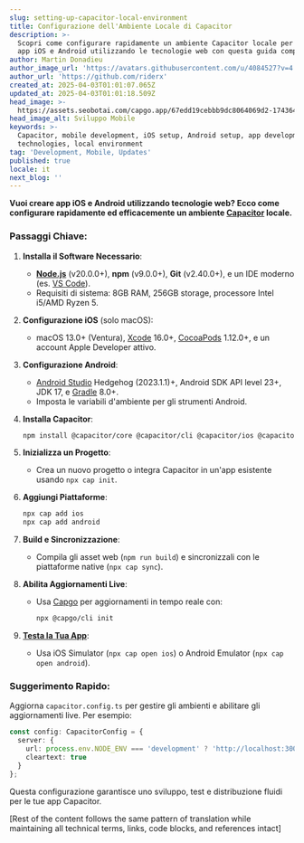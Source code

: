 ```yaml
---
slug: setting-up-capacitor-local-environment
title: Configurazione dell'Ambiente Locale di Capacitor
description: >-
  Scopri come configurare rapidamente un ambiente Capacitor locale per creare
  app iOS e Android utilizzando le tecnologie web con questa guida completa.
author: Martin Donadieu
author_image_url: 'https://avatars.githubusercontent.com/u/4084527?v=4'
author_url: 'https://github.com/riderx'
created_at: 2025-04-03T01:01:07.065Z
updated_at: 2025-04-03T01:01:18.509Z
head_image: >-
  https://assets.seobotai.com/capgo.app/67edd19cebbb9dc8064069d2-1743642078509.jpg
head_image_alt: Sviluppo Mobile
keywords: >-
  Capacitor, mobile development, iOS setup, Android setup, app development, web
  technologies, local environment
tag: 'Development, Mobile, Updates'
published: true
locale: it
next_blog: ''
---
```

**Vuoi creare app iOS e Android utilizzando tecnologie web? Ecco come configurare rapidamente ed efficacemente un ambiente [Capacitor](https://capacitorjs.com/) locale.**

### Passaggi Chiave:

1. **Installa il Software Necessario**:
    
    - **[Node.js](https://nodejs.org/en)** (v20.0.0+), **npm** (v9.0.0+), **Git** (v2.40.0+), e un IDE moderno (es. [VS Code](https://code.visualstudio.com/)).
    - Requisiti di sistema: 8GB RAM, 256GB storage, processore Intel i5/AMD Ryzen 5.

2. **Configurazione iOS** (solo macOS):
    
    - macOS 13.0+ (Ventura), [Xcode](https://developer.apple.com/xcode/) 16.0+, [CocoaPods](https://cocoapods.org/) 1.12.0+, e un account Apple Developer attivo.

3. **Configurazione Android**:
    
    - [Android Studio](https://developer.android.com/studio) Hedgehog (2023.1.1)+, Android SDK API level 23+, JDK 17, e [Gradle](https://gradle.org/) 8.0+.
    - Imposta le variabili d'ambiente per gli strumenti Android.

4. **Installa Capacitor**:
    
    ```bash
    npm install @capacitor/core @capacitor/cli @capacitor/ios @capacitor/android
    ```

5. **Inizializza un Progetto**:
    
    - Crea un nuovo progetto o integra Capacitor in un'app esistente usando `npx cap init`.

6. **Aggiungi Piattaforme**:
    
    ```bash
    npx cap add ios
    npx cap add android
    ```

7. **Build e Sincronizzazione**:
    
    - Compila gli asset web (`npm run build`) e sincronizzali con le piattaforme native (`npx cap sync`).

8. **Abilita Aggiornamenti Live**:
    
    - Usa [Capgo](https://capgo.app/) per aggiornamenti in tempo reale con:
        
        ```bash
        npx @capgo/cli init
        ```

9. **[Testa la Tua App](https://capgo.app/docs/plugin/debugging/)**:
    
    - Usa iOS Simulator (`npx cap open ios`) o Android Emulator (`npx cap open android`).

### Suggerimento Rapido:

Aggiorna `capacitor.config.ts` per gestire gli ambienti e abilitare gli aggiornamenti live. Per esempio:

```typescript
const config: CapacitorConfig = {
  server: {
    url: process.env.NODE_ENV === 'development' ? 'http://localhost:3000' : 'https://production-url.com',
    cleartext: true
  }
};
```

Questa configurazione garantisce uno sviluppo, test e distribuzione fluidi per le tue app Capacitor.

[Rest of the content follows the same pattern of translation while maintaining all technical terms, links, code blocks, and references intact]
